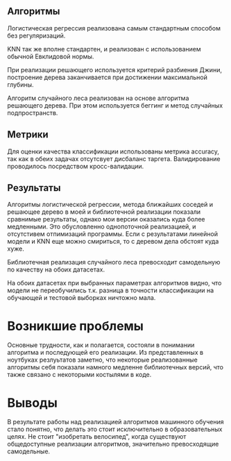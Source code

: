 
## Алгоритмы

Логистическая регрессия реализована самым стандартным способом без регуляризаций.

KNN так же вполне стандартен, и реализован с использованием обычной Евклидовой нормы.

При реализации решающего используется критерий разбиения Джини, построение дерева заканчивается при достижении максимальной глубины.

Алгоритм случайного леса реализован на основе алгоритма решающего дерева. При этом используется беггинг и метод случайных подпространств.

## Метрики
Для оценки качества классификации использованы метрика accuracy, так как в обеих задачах отсутсвует дисбаланс таргета. Валидирование проводилось посредством кросс-валидации.

##  Результаты

Алгоритмы логистической регрессии, метода ближайших соседей  и решающее дерево в моей и библиотечной реализации показали сравнимые результаты, однако мои версии оказались куда более медленными. Это обусловленно однопоточной реализацией, и отсутстивем отпимизаций программы. Если с результатами линейной модели и KNN еще можно смириться, то с деревом дела обстоят куда хуже.

Библиотечная реализация случайного леса превосходит самодельную по качеству на обоих датасетах.

На обоих датасетах при выбранных параметрах алгоритмов видно, что модели не переобучились т.к. разница в точности классификации на обучающей и тестовой выборках ничтожно мала.

# Возникшие проблемы
Основные трудности, как и полагается, состояли в понимании алгоритма и последующей его реализации.
Из представленных в ноутбуках резлуьтатов заметно, что некоторые реализованные алгоритмы себя показали намного медленне библиотечных версий, что также связано с некоторыми костылями в коде.

# Выводы

В результате работы над реализацией алгоритмов машинного обучения стало понятно, что делать это стоит исключительно в образовательных целях. Не стоит "изобретать велосипед", когда существуют общедоступные реализации алгоритмов, значительно превосходящие самодельные.